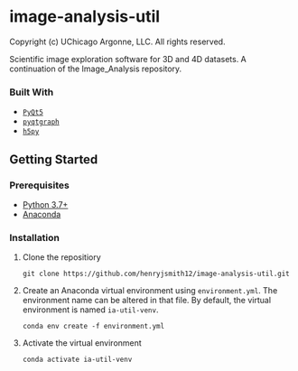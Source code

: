 # image-analysis-util

Copyright (c) UChicago Argonne, LLC. All rights reserved.

Scientific image exploration software for 3D and 4D datasets. A continuation of the Image_Analysis repository.

### Built With

* [`PyQt5`](https://pypi.org/project/PyQt5/)
* [`pyqtgraph`](https://pypi.org/project/pyqtgraph/)
* [`h5py`](https://pypi.org/project/h5py/)

## Getting Started

### Prerequisites

* [Python 3.7+](https://www.python.org/downloads/)
* [Anaconda](https://www.anaconda.com/products/individual)

### Installation

1. Clone the repositiory

   ```
   git clone https://github.com/henryjsmith12/image-analysis-util.git
   ```
2. Create an Anaconda virtual environment using `environment.yml`. The environment name can be altered in that file. By default, the virtual environment is named `ia-util-venv`.

   ```
   conda env create -f environment.yml
   ```
3. Activate the virtual environment

   ```
   conda activate ia-util-venv
   ```
